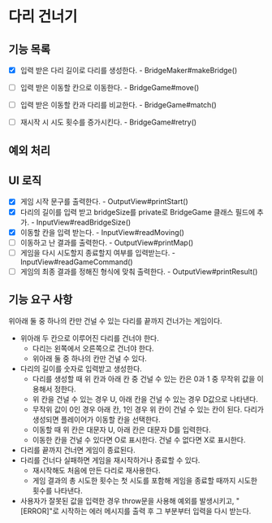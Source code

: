 # 다리 건너기

## 기능 목록
- [x] 입력 받은 다리 길이로 다리를 생성한다. - BridgeMaker#makeBridge()
- [ ] 입력 받은 이동할 칸으로 이동한다. - BridgeGame#move()
- [ ] 입력 받은 이동할 칸과 다리를 비교한다. - BridgeGame#match()
- [ ] 재시작 시 시도 횟수를 증가시킨다. - BridgeGame#retry()


## 예외 처리

## UI 로직
- [x] 게임 시작 문구를 출력한다. - OutputView#printStart()
- [x] 다리의 길이를 입력 받고 bridgeSize를 private로 BridgeGame 클래스 필드에 추가. - InputView#readBridgeSize()
- [x] 이동할 칸을 입력 받는다. - InputView#readMoving()
- [ ] 이동하고 난 결과를 출력한다. - OutputView#printMap()
- [ ] 게임을 다시 시도할지 종료할지 여부를 입력받는다. - InputView#readGameCommand()
- [ ] 게임의 최종 결과를 정해진 형식에 맞춰 출력한다. - OutputView#printResult()

## 기능 요구 사항

위아래 둘 중 하나의 칸만 건널 수 있는 다리를 끝까지 건너가는 게임이다.

- 위아래 두 칸으로 이루어진 다리를 건너야 한다.
  - 다리는 왼쪽에서 오른쪽으로 건너야 한다.
  - 위아래 둘 중 하나의 칸만 건널 수 있다.
- 다리의 길이를 숫자로 입력받고 생성한다.
  - 다리를 생성할 때 위 칸과 아래 칸 중 건널 수 있는 칸은 0과 1 중 무작위 값을 이용해서 정한다.
  - 위 칸을 건널 수 있는 경우 U, 아래 칸을 건널 수 있는 경우 D값으로 나타낸다.
  - 무작위 값이 0인 경우 아래 칸, 1인 경우 위 칸이 건널 수 있는 칸이 된다.
다리가 생성되면 플레이어가 이동할 칸을 선택한다.
  - 이동할 때 위 칸은 대문자 U, 아래 칸은 대문자 D를 입력한다.
  - 이동한 칸을 건널 수 있다면 O로 표시한다. 건널 수 없다면 X로 표시한다.
- 다리를 끝까지 건너면 게임이 종료된다.
- 다리를 건너다 실패하면 게임을 재시작하거나 종료할 수 있다.
  - 재시작해도 처음에 만든 다리로 재사용한다.
  - 게임 결과의 총 시도한 횟수는 첫 시도를 포함해 게임을 종료할 때까지 시도한 횟수를 나타낸다.
- 사용자가 잘못된 값을 입력한 경우 throw문을 사용해 예외를 발생시키고, "[ERROR]"로 시작하는 에러 메시지를 출력 후 그 부분부터 입력을 다시 받는다.